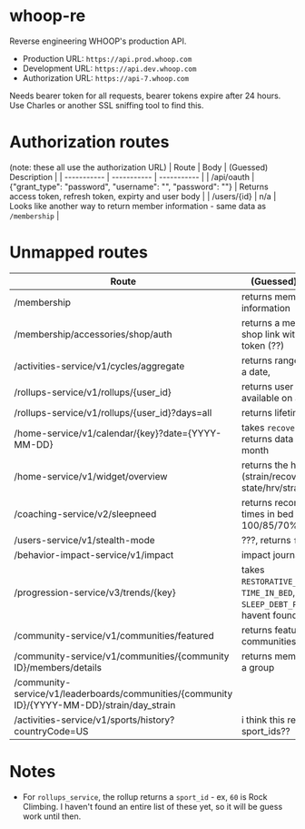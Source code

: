 # whoop-re
Reverse engineering WHOOP's production API.

- Production URL: `https://api.prod.whoop.com`
- Development URL: `https://api.dev.whoop.com`
- Authorization URL: `https://api-7.whoop.com`

Needs bearer token for all requests, bearer tokens expire after 24 hours. Use Charles or another SSL sniffing tool to find this.

# Authorization routes
(note: these all use the authorization URL)
| Route      | Body | (Guessed) Description |
| ----------- | ----------- | ----------- |
| /api/oauth | {"grant_type": "password", "username": "<your name>", "password": "<your password>"} | Returns access token, refresh token, expirty and user body |
| /users/{id} | n/a | Looks like another way to return member information - same data as `/membership` |


# Unmapped routes
| Route      | (Guessed) Description |
| ----------- | ----------- |
| /membership      | returns member information       |
| /membership/accessories/shop/auth | returns a member-specific shop link with user's bearer token (??) |
| /activities-service/v1/cycles/aggregate   | returns range of "cycles" in a date,         |
| /rollups-service/v1/rollups/{user_id} | returns user rollups that are available on a user's profile |
| /rollups-service/v1/rollups/{user_id}?days=all | returns lifetime user's stats | 
| /home-service/v1/calendar/{key}?date={YYYY-MM-DD} | takes `recovery`, `home`, returns data based on month | 
| /home-service/v1/widget/overview | returns the home widget (strain/recovery state/hrv/strain rec |
| /coaching-service/v2/sleepneed | returns recommended times in bed for 100/85/70% need |
| /users-service/v1/stealth-mode | ???, returns `false` |
| /behavior-impact-service/v1/impact | impact journal | 
| /progression-service/v3/trends/{key} | takes `RESTORATIVE_SLEEP_PERCENT`, `TIME_IN_BED`, `HRV`, `SLEEP_DEBT_POST`, others i havent found |
| /community-service/v1/communities/featured | returns featured communities | 
| /community-service/v1/communities/{community ID}/members/details | returns membership info of a group | 
| /community-service/v1/leaderboards/communities/{community ID}/{YYYY-MM-DD}/strain/day_strain | 
| /activities-service/v1/sports/history?countryCode=US | i think this returns all of the sport_ids?? |

# Notes
- For `rollups_service`, the rollup returns a `sport_id` - ex, `60` is Rock Climbing. I haven't found an entire list of these yet, so it will be guess work until then.
